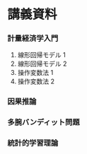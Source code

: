 # 講義資料


### 計量経済学入門
1. 線形回帰モデル 1
2. 線形回帰モデル 2
3. 操作変数法 1
4. 操作変数法 2

### 因果推論


### 多腕バンディット問題

### 統計的学習理論







